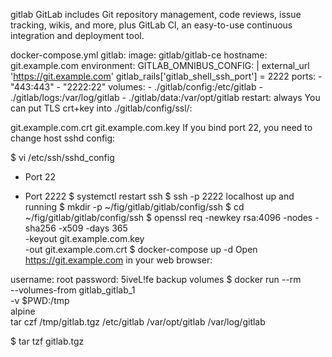gitlab
GitLab includes Git repository management, code reviews, issue tracking, wikis, and more, plus GitLab CI, an easy-to-use continuous integration and deployment tool.

docker-compose.yml
gitlab:
  image: gitlab/gitlab-ce
  hostname: git.example.com
  environment:
    GITLAB_OMNIBUS_CONFIG: |
      external_url 'https://git.example.com'
      gitlab_rails['gitlab_shell_ssh_port'] = 2222
  ports:
    - "443:443"
    - "2222:22"
  volumes:
    - ./gitlab/config:/etc/gitlab
    - ./gitlab/logs:/var/log/gitlab
    - ./gitlab/data:/var/opt/gitlab
  restart: always
You can put TLS crt+key into ./gitlab/config/ssl/:

git.example.com.crt
git.example.com.key
If you bind port 22, you need to change host sshd config:

$ vi /etc/ssh/sshd_config
- Port 22
+ Port 2222
$ systemctl restart ssh
$ ssh -p 2222 localhost
up and running
$ mkdir -p ~/fig/gitlab/gitlab/config/ssh
$ cd ~/fig/gitlab/gitlab/config/ssh
$ openssl req -newkey rsa:4096 -nodes -sha256 -x509 -days 365 \
              -keyout git.example.com.key \
              -out git.example.com.crt
$ docker-compose up -d
Open https://git.example.com in your web browser:

username: root
password: 5iveL!fe
backup volumes
$ docker run --rm \
             --volumes-from gitlab_gitlab_1 \
             -v $PWD:/tmp \
             alpine \
             tar czf /tmp/gitlab.tgz /etc/gitlab /var/opt/gitlab /var/log/gitlab

$ tar tzf gitlab.tgz
